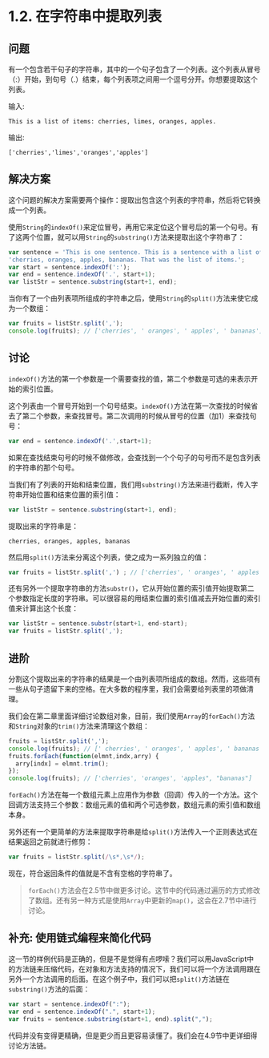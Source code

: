 # 1.2. 在字符串中提取列表

## 问题

有一个包含若干句子的字符串，其中的一个句子包含了一个列表。这个列表从冒号（:）开始，到句号（.）结束，每个列表项之间用一个逗号分开。你想要提取这个列表。

输入:
```
This is a list of items: cherries, limes, oranges, apples.
```
输出:
```
['cherries','limes','oranges','apples']
```
## 解决方案

这个问题的解决方案需要两个操作：提取出包含这个列表的字符串，然后将它转换成一个列表。

使用`String`的`indexOf()`来定位冒号，再用它来定位这个冒号后的第一个句号。有了这两个位置，就可以用`String`的`substring()`方法来提取出这个字符串了：
``` javascript
var sentence = 'This is one sentence. This is a sentence with a list of items:' +
'cherries, oranges, apples, bananas. That was the list of items.';
var start = sentence.indexOf(':');
var end = sentence.indexOf('.', start+1);
var listStr = sentence.substring(start+1, end);
```
当你有了一个由列表项所组成的字符串之后，使用`String`的`split()`方法来使它成为一个数组：
``` javascript
var fruits = listStr.split(',');
console.log(fruits); // ['cherries', ' oranges', ' apples', ' bananas']
```
## 讨论
`indexOf()`方法的第一个参数是一个需要查找的值，第二个参数是可选的来表示开始的索引位置。

这个列表由一个冒号开始到一个句号结束。`indexOf()`方法在第一次查找的时候省去了第二个参数，来查找冒号。第二次调用的时候从冒号的位置（加1）来查找句号：
``` javascript
var end = sentence.indexOf('.',start+1);
```
如果在查找结束句号的时候不做修改，会查找到一个个句子的句号而不是包含列表的字符串的那个句号。

当我们有了列表的开始和结束位置，我们用`substring()`方法来进行截断，传入字符串开始位置和结束位置的索引值：
``` javascript
var listStr = sentence.substring(start+1, end);
```
提取出来的字符串是：
```
cherries, oranges, apples, bananas
```
然后用`split()`方法来分离这个列表，使之成为一系列独立的值：
``` javascript
var fruits = listStr.split(',') ; // ['cherries', ' oranges', ' apples', ' bananas']
```
还有另外一个提取字符串的方法`substr()`，它从开始位置的索引值开始提取第二个参数指定长度的字符串。可以很容易的用结束位置的索引值减去开始位置的索引值来计算出这个长度：
``` javascript
var listStr = sentence.substr(start+1, end-start);
var fruits = listStr.split(',');
```

## 进阶

分割这个提取出来的字符串的结果是一个由列表项所组成的数组。然而，这些项有一些从句子遗留下来的空格。在大多数的程序里，我们会需要给列表里的项做清理。

我们会在第二章里面详细讨论数组对象，目前，我们使用`Array`的`forEach()`方法和`String`对象的`trim()`方法来清理这个数组：
``` javascript
fruits = listStr.split(',');
console.log(fruits); // [' cherries', ' oranges', ' apples', ' bananas']
fruits.forEach(function(elmnt,indx,arry) {
  arry[indx] = elmnt.trim();
});
console.log(fruits); // ['cherries', 'oranges', 'apples", "bananas"]
```
`forEach()`方法在每一个数组元素上应用作为参数（回调）传入的一个方法。这个回调方法支持三个参数：数组元素的值和两个可选参数，数组元素的索引值和数组本身。

另外还有一个更简单的方法来提取字符串是给`split()`方法传入一个正则表达式在结果返回之前就进行修剪：
``` javascript
var fruits = listStr.split(/\s*,\s*/);
```
现在，符合返回条件的值就是不含有空格的字符串了。

> `forEach()`方法会在2.5节中做更多讨论。这节中的代码通过遍历的方式修改了数组。还有另一种方式是使用`Array`中更新的`map()`，这会在2.7节中进行讨论。

## 补充: 使用链式编程来简化代码

这一节的样例代码是正确的，但是不是觉得有点啰嗦？我们可以用JavaScript中的方法链来压缩代码，在对象和方法支持的情况下，我们可以将一个方法调用跟在另外一个方法调用的后面。在这个例子中，我们可以把`split()`方法链在`substring()`方法的后面：
``` javascript
var start = sentence.indexOf(":");
var end = sentence.indexOf(".", start+1);
var fruits = sentence.substring(start+1, end).split(",");
```
代码并没有变得更精确，但是更少而且更容易读懂了。我们会在4.9节中更详细得讨论方法链。

